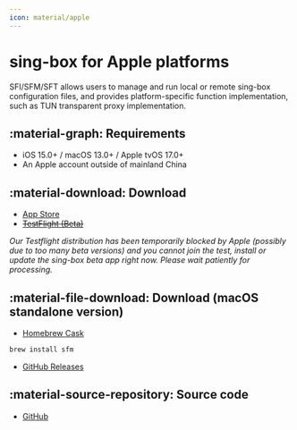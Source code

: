 ```yaml
---
icon: material/apple
---
```


# sing-box for Apple platforms

SFI/SFM/SFT allows users to manage and run local or remote sing-box configuration files, and provides
platform-specific function implementation, such as TUN transparent proxy implementation.

## :material-graph: Requirements

* iOS 15.0+ / macOS 13.0+ / Apple tvOS 17.0+
* An Apple account outside of mainland China

## :material-download: Download

* [App Store](https://apps.apple.com/us/app/sing-box/id6451272673)
* ~~[TestFlight (Beta)](https://testflight.apple.com/join/AcqO44FH)~~

_Our Testflight distribution has been temporarily blocked by Apple (possibly due to too many beta versions)
and you cannot join the test, install or update the sing-box beta app right now.
Please wait patiently for processing._

## :material-file-download: Download (macOS standalone version)

* [Homebrew Cask](https://formulae.brew.sh/cask/sfm)

```bash
brew install sfm
```

* [GitHub Releases](https://github.com/SagerNet/sing-box/releases)

## :material-source-repository: Source code

* [GitHub](https://github.com/SagerNet/sing-box-for-apple)
